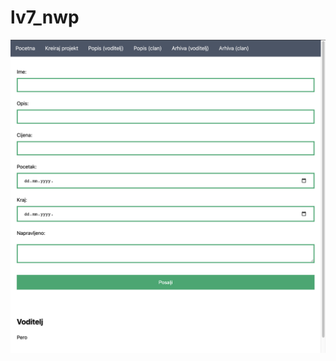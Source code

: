 # lv7_nwp

![](https://github.com/lperisicz/lv7_nwp/blob/master/public/Screenshot%202021-06-04%20at%2013.31.59.png?raw=true)
